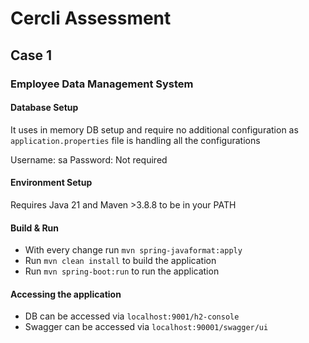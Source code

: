 # Cercli Assessment 

## Case 1

### Employee Data Management System

#### Database Setup

It uses in memory DB setup and require no additional configuration as `application.properties` file is handling
all the configurations

Username: sa
Password: Not required

#### Environment Setup
Requires Java 21 and Maven >3.8.8 to be in your PATH

#### Build & Run

- With every change run `mvn spring-javaformat:apply`
- Run `mvn clean install` to build the application
- Run `mvn spring-boot:run` to run the application

#### Accessing the application

- DB can be accessed via `localhost:9001/h2-console`
- Swagger can be accessed via `localhost:90001/swagger/ui`
